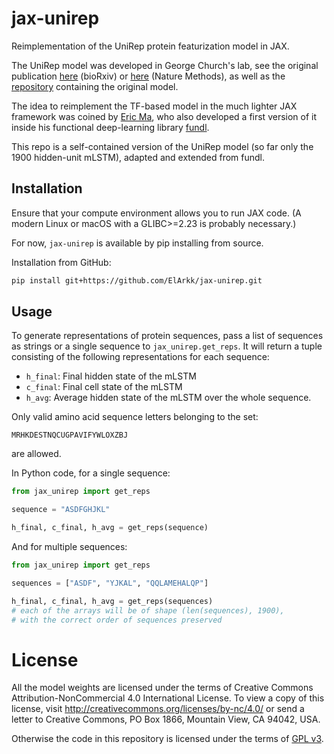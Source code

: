 # jax-unirep

Reimplementation of the UniRep protein featurization model in JAX.

The UniRep model was developed in George Church's lab,
see the original publication [here][arxiv] (bioRxiv) or [here][nature] (Nature Methods),
as well as the [repository][repo] containing the original model.

The idea to reimplement the TF-based model in the much lighter JAX framework
was coined by [Eric Ma][ericmjl], who also developed a first version of it
inside his functional deep-learning library [fundl][fundl].

This repo is a self-contained version of the UniRep model
(so far only the 1900 hidden-unit mLSTM),
adapted and extended from fundl.

## Installation

Ensure that your compute environment allows you to run JAX code.
(A modern Linux or macOS with a GLIBC>=2.23 is probably necessary.)

For now, `jax-unirep` is available by pip installing from source.

Installation from GitHub:

```bash
pip install git+https://github.com/ElArkk/jax-unirep.git
```

## Usage

To generate representations of protein sequences,
pass a list of sequences as strings or a single sequence to `jax_unirep.get_reps`.
It will return a tuple consisting of the following representations for each sequence:

- `h_final`: Final hidden state of the mLSTM
- `c_final`: Final cell state of the mLSTM
- `h_avg`: Average hidden state of the mLSTM over the whole sequence.

Only valid amino acid sequence letters belonging to the set:

    MRHKDESTNQCUGPAVIFYWLOXZBJ

are allowed.

In Python code, for a single sequence:

```python
from jax_unirep import get_reps

sequence = "ASDFGHJKL"

h_final, c_final, h_avg = get_reps(sequence)
```

And for multiple sequences:

```python
from jax_unirep import get_reps

sequences = ["ASDF", "YJKAL", "QQLAMEHALQP"]

h_final, c_final, h_avg = get_reps(sequences)
# each of the arrays will be of shape (len(sequences), 1900),
# with the correct order of sequences preserved
```

# License

All the model weights are licensed under the terms of
Creative Commons Attribution-NonCommercial 4.0 International License.
To view a copy of this license,
visit http://creativecommons.org/licenses/by-nc/4.0/
or send a letter to Creative Commons, PO Box 1866, Mountain View, CA 94042, USA.

Otherwise the code in this repository is licensed under the terms of [GPL v3][gpl3].

[arxiv]: https://www.biorxiv.org/content/10.1101/589333v1
[nature]: https://www.nature.com/articles/s41592-019-0598-1
[repo]: https://github.com/churchlab/UniRep
[ericmjl]: https://github.com/ericmjl
[fundl]: https://github.com/ericmjl/fundl
[gpl3]: https://www.gnu.org/licenses/gpl-3.0.html
